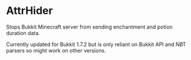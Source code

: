 AttrHider
=========

Stops Bukkit Minecraft server from sending enchantment and potion duration data.

Currently updated for Bukkit 1.7.2 but is only reliant on Bukkit API and NBT parsers so might work on other versions.
